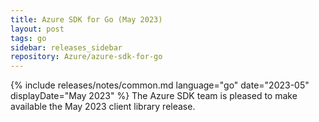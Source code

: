 ```yaml
---
title: Azure SDK for Go (May 2023)
layout: post
tags: go
sidebar: releases_sidebar
repository: Azure/azure-sdk-for-go
---
```

{% include releases/notes/common.md language="go" date="2023-05" displayDate="May 2023" %}
The Azure SDK team is pleased to make available the May 2023 client library release.